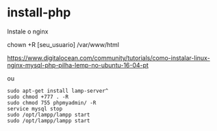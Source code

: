 # install-php

Instale o nginx

chown +R [seu_usuario] /var/www/html

https://www.digitalocean.com/community/tutorials/como-instalar-linux-nginx-mysql-php-pilha-lemp-no-ubuntu-16-04-pt


ou
```
sudo apt-get install lamp-server^
sudo chmod +777 . -R
sudo chmod 755 phpmyadmin/ -R
service mysql stop
sudo /opt/lampp/lampp start
sudo /opt/lampp/lampp start

``` 
